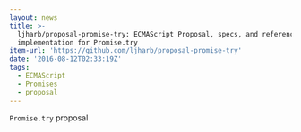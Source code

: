 ```yaml
---
layout: news
title: >-
  ljharb/proposal-promise-try: ECMAScript Proposal, specs, and reference
  implementation for Promise.try
item-url: 'https://github.com/ljharb/proposal-promise-try'
date: '2016-08-12T02:33:19Z'
tags:
  - ECMAScript
  - Promises
  - proposal
---
```

`Promise.try` proposal
